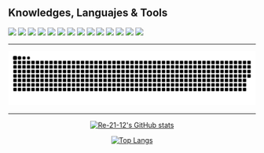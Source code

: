 ## Knowledges, Languajes & Tools
<div>
<img src="https://img.shields.io/badge/JavaScript-323330?style=for-the-badge&logo=javascript&logoColor=F7DF1E" />
<img src="https://img.shields.io/badge/Node.js-43853D?style=for-the-badge&logo=node.js&logoColor=white"/>
<img src="https://img.shields.io/badge/TypeScript-007ACC?style=for-the-badge&logo=typescript&logoColor=white"/>
<img src="https://img.shields.io/badge/HTML5-E34F26?style=for-the-badge&logo=html5&logoColor=white"/>
<img src="https://img.shields.io/badge/CSS3-1572B6?style=for-the-badge&logo=css3&logoColor=white"/>
<img src="https://img.shields.io/badge/Sass-CC6699?style=for-the-badge&logo=sass&logoColor=white"/>
<img src="https://img.shields.io/badge/Markdown-000000?style=for-the-badge&logo=markdown&logoColor=white"/>
<img src="https://img.shields.io/badge/Express.js-404D59?style=for-the-badge"/>
<img src="https://img.shields.io/badge/React_Native-20232A?style=for-the-badge&logo=react&logoColor=61DAFB"/>
<img src="https://img.shields.io/badge/Tailwind_CSS-38B2AC?style=for-the-badge&logo=tailwind-css&logoColor=white"/>
<img src="https://img.shields.io/badge/Bootstrap-563D7C?style=for-the-badge&logo=bootstrap&logoColor=white"/>
<img src="https://img.shields.io/badge/jQuery-0769AD?style=for-the-badge&logo=jquery&logoColor=white"/>
<img src="https://img.shields.io/badge/Linux-FCC624?style=for-the-badge&logo=linux&logoColor=black"/>  
<img src="https://img.shields.io/badge/Java-ED8B00?style=for-the-badge&logo=openjdk&logoColor=white"/> 
</div>

<hr />
<p align="center">
  <img src="https://github.com/Re-21-12/Re-21-12/blob/main/github-contribution-grid-snake.svg" alt="snake">
</p>

<hr />
<div style="text-align: center;">

[![Re-21-12's GitHub stats](https://github-readme-stats.vercel.app/api?username=Re-21-12&show_icons=true&theme=tokyonight)](https://github.com/Re-21-12/github-readme-stats)

[![Top Langs](https://github-readme-stats.vercel.app/api/top-langs/?username=Re-21-12&layout=compact&theme=tokyonight)](https://github.com/Re-21-12/github-readme-stats)

</div>
